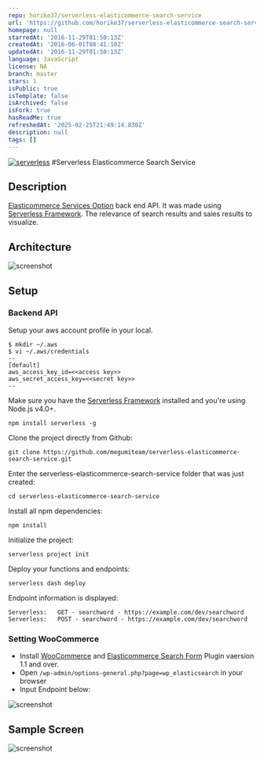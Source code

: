 ```yaml
---
repo: horike37/serverless-elasticommerce-search-service
url: 'https://github.com/horike37/serverless-elasticommerce-search-service'
homepage: null
starredAt: '2016-11-29T01:50:13Z'
createdAt: '2016-06-01T08:41:10Z'
updatedAt: '2016-11-29T01:50:13Z'
language: JavaScript
license: NA
branch: master
stars: 1
isPublic: true
isTemplate: false
isArchived: false
isFork: true
hasReadMe: true
refreshedAt: '2025-02-25T21:49:14.830Z'
description: null
tags: []
---
```


[![serverless](http://public.serverless.com/badges/v3.svg)](http://www.serverless.com)
#Serverless Elasticommerce Search Service
## Description
[Elasticommerce Services Option](https://amimoto-ami.com/plans/option-services/elasticommerce-services-option/) back end API.
It was made using [Serverless Framework](http://docs.serverless.com/v0.5.0/docs).
The relevance of search results and sales results to visualize.

## Architecture
<img src="https://raw.githubusercontent.com/megumiteam/serverless-elasticommerce-search-service/master/screenshot-2.png" title="screenshot"/>

## Setup
### Backend API
Setup your aws account profile in your local.
```
$ mkdir ~/.aws
$ vi ~/.aws/credentials
--
[default]
aws_access_key_id=<<access key>>
aws_secret_access_key=<<secret key>>
--
```

Make sure you have the [Serverless Framework](http://www.serverless.com) installed and you're using Node.js v4.0+. 
```
npm install serverless -g
```

Clone the project directly from Github:
```
git clone https://github.com/megumiteam/serverless-elasticommerce-search-service.git
```

Enter the serverless-elasticommerce-search-service folder that was just created:
```
cd serverless-elasticommerce-search-service
```

Install all npm dependencies:
```
npm install
```

Initialize the project:
```
serverless project init
```

Deploy your functions and endpoints:
```
serverless dash deploy
```

Endpoint information is displayed:
```
Serverless:   GET - searchword - https://example.com/dev/searchword  
Serverless:   POST - searchword - https://example.com/dev/searchword  
```

### Setting WooCommerce
- Install [WooCommerce](https://wordpress.org/plugins/woocommerce/) and [Elasticommerce Search Form](https://wordpress.org/plugins/elasticommerce-search-form/) Plugin vaersion 1.1 and over.
- Open `/wp-admin/options-general.php?page=wp_elasticsearch` in your browser
- Input Endpoint below:
<img src="https://raw.githubusercontent.com/megumiteam/serverless-elasticommerce-search-service/master/screenshot-3.png" title="screenshot"/>


## Sample Screen
<img src="https://raw.githubusercontent.com/megumiteam/serverless-elasticommerce-search-service/master/screenshot-1.png" title="screenshot"/>
